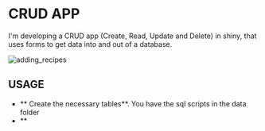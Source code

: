 # CRUD APP
I'm developing a CRUD app (Create, Read, Update and Delete) in shiny, that uses forms to get data into and out of a database. 

![adding_recipes](https://user-images.githubusercontent.com/11331099/63378366-65ad2b80-c392-11e9-8d30-f7f73a69f818.png)

## USAGE

- ** Create the necessary tables**. You have the sql scripts in the data folder
- ** 

